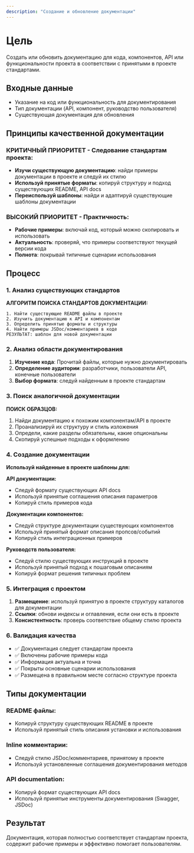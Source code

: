 ```yaml
---
description: "Создание и обновление документации"
---
```


# Цель

Создать или обновить документацию для кода, компонентов, API или функциональности проекта в соответствии с принятыми в проекте стандартами.

## Входные данные
- Указание на код или функциональность для документирования
- Тип документации (API, компонент, руководство пользователя)
- Существующая документация для обновления

## Принципы качественной документации

### КРИТИЧНЫЙ ПРИОРИТЕТ - Следование стандартам проекта:
- **Изучи существующую документацию**: найди примеры документации в проекте и следуй их стилю
- **Используй принятые форматы**: копируй структуру и подход существующих README, API docs
- **Переиспользуй шаблоны**: найди и адаптируй существующие шаблоны документации

### ВЫСОКИЙ ПРИОРИТЕТ - Практичность:
- **Рабочие примеры**: включай код, который можно скопировать и использовать
- **Актуальность**: проверяй, что примеры соответствуют текущей версии кода
- **Полнота**: покрывай типичные сценарии использования

## Процесс

### 1. Анализ существующих стандартов
**АЛГОРИТМ ПОИСКА СТАНДАРТОВ ДОКУМЕНТАЦИИ:**
```
1. Найти существующие README файлы в проекте
2. Изучить документацию к API и компонентам
3. Определить принятые форматы и структуры
4. Найти примеры JSDoc/комментариев в коде
РЕЗУЛЬТАТ: шаблон для новой документации
```

### 2. Анализ области документирования
1. **Изучение кода**: Прочитай файлы, которые нужно документировать
2. **Определение аудитории**: разработчики, пользователи API, конечные пользователи
3. **Выбор формата**: следуй найденным в проекте стандартам

### 3. Поиск аналогичной документации
**ПОИСК ОБРАЗЦОВ:**
1. Найди документацию к похожим компонентам/API в проекте
2. Проанализируй их структуру и стиль изложения  
3. Определи, какие разделы обязательны, какие опциональны
4. Скопируй успешные подходы к оформлению

### 4. Создание документации
**Используй найденные в проекте шаблоны для:**

**API документации:**
- Следуй формату существующих API docs
- Используй принятые соглашения описания параметров
- Копируй стиль примеров кода

**Документации компонентов:**
- Следуй структуре документации существующих компонентов
- Используй принятый формат описания пропсов/событий
- Копируй стиль интеграционных примеров

**Руководств пользователя:**
- Следуй стилю существующих инструкций в проекте
- Используй принятый подход к пошаговым описаниям
- Копируй формат решения типичных проблем

### 5. Интеграция с проектом
1. **Размещение**: используй принятую в проекте структуру каталогов для документации
2. **Ссылки**: обнови индексы и оглавления, если они есть в проекте
3. **Консистентность**: проверь соответствие общему стилю проекта

### 6. Валидация качества
- ✅ Документация следует стандартам проекта
- ✅ Включены рабочие примеры кода
- ✅ Информация актуальна и точна
- ✅ Покрыты основные сценарии использования
- ✅ Размещена в правильном месте согласно структуре проекта

## Типы документации

### README файлы:
- Копируй структуру существующих README в проекте
- Используй принятый стиль описания установки и использования

### Inline комментарии:
- Следуй стилю JSDoc/комментариев, принятому в проекте
- Используй установленные соглашения документирования методов

### API documentation:
- Копируй формат существующих API docs
- Используй принятые инструменты документирования (Swagger, JSDoc)

## Результат
Документация, которая полностью соответствует стандартам проекта, содержит рабочие примеры и эффективно помогает пользователям.